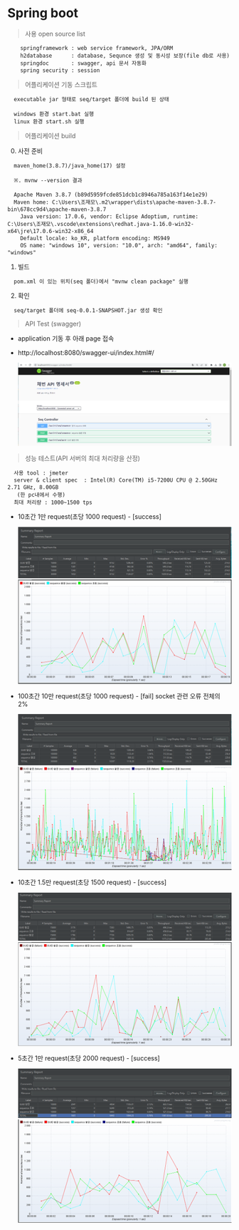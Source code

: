 # Spring boot 

> 사용 open source list

```
    springframework : web service framework, JPA/ORM
    h2database      : database, Sequnce 생성 및 동시성 보장(file db로 사용)
    springdoc       : swagger, api 문서 자동화
    spring security : session 
```

> 어플리케이션 기동 스크립트
```
  executable jar 형태로 seq/target 폴더에 build 된 상태
  
  windows 환경 start.bat 실행
  linux 환경 start.sh 실행
```

> 어플리케이션 build

  0. 사전 준비 
  ```
    maven_home(3.8.7)/java_home(17) 설정

    ※. mvnw --version 결과

    Apache Maven 3.8.7 (b89d5959fcde851dcb1c8946a785a163f14e1e29)
    Maven home: C:\Users\조재모\.m2\wrapper\dists\apache-maven-3.8.7-bin\678cc9d4\apache-maven-3.8.7
      Java version: 17.0.6, vendor: Eclipse Adoptium, runtime: C:\Users\조재모\.vscode\extensions\redhat.java-1.16.0-win32-x64\jre\17.0.6-win32-x86_64
      Default locale: ko_KR, platform encoding: MS949
      OS name: "windows 10", version: "10.0", arch: "amd64", family: "windows"
  ```
  
  1. 빌드 

  ```
    pom.xml 이 있는 위치(seq 폴더)에서 "mvnw clean package" 실행 
  ```

  2. 확인
  ```    
    seq/target 폴더에 seq-0.0.1-SNAPSHOT.jar 생성 확인 
  ```


> API Test (swagger)

 - application 기동 후 아래 page 접속 
 - http://localhost:8080/swagger-ui/index.html#/ 

    ![default](image/swagger_main.PNG)


> 성능 테스트(API 서버의 최대 처리량을 산정)

```
  사용 tool : jmeter 
  server & client spec  : Intel(R) Core(TM) i5-7200U CPU @ 2.50GHz 2.71 GHz, 8.00GB
   (한 pc내에서 수행)
  최대 처리량 : 1000~1500 tps         
```

- 10초간 1만 request(초당 1000 request) - [success]

  ![default](image/1만user10초.PNG)
  ![default](image/1만user10초_graph.PNG)

- 100초간 10만 request(초당 1000 request) -  [fail] socket 관련 오류 전체의 2%

  ![default](image/10만user100초.PNG)
  ![default](image/10만user100초_graph.PNG)

- 10초간 1.5만 request(초당 1500 request) - [success]

  ![default](image/1.5만user10초.PNG)
  ![default](image/1.5만user10초_graph.PNG)  


- 5초간 1만 request(초당 2000 request) - [success]

  ![default](image/1만user5초.PNG)
  ![default](image/1만user5초_graph.PNG)    

